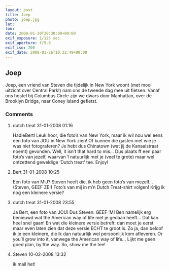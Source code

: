 ```yaml
---
layout: post
title: Joep
photo: joep.jpg
lat: 
lon: 
date: 2008-01-30T20:30:00+00:00
exif_exposure: 1/125 sec.
exif_aperture: f/5.6
exif_iso: 200
exif_date: 2008-01-26T10:32:49+00:00
---
```


## Joep

<p>Joep, een vriend van Steven die tijdelijk in New York woont (met mooi uitzicht over Central Park!) nam ons de tweede dag mee uit fietsen. Vanaf ons hostel bij Columbus Circle zijn we dwars door Manhattan, over de Brooklyn Bridge, naar Coney Island gefietst.</p>

<h3>Comments</h3>
<ol id="comments">
  <li>
    <span class="name">dutch treat</span>
    <span class="date">31-01-2008 01:16</span>
    <p>HadieBert!
Leuk hoor, die foto’s van New York, maar ik wil nou wel eens een foto van JOU in New York zien! Of kunnen die gasten met wie je was niet fotograferen? Je hebt dus Chinatown (wat jij de Kanaalstraat noemt) gevonden. Well, it isn’t that hard to mis…
Dus plaats ff een paar foto’s van jezelf, waarvan 1 natuurlijk met je (veel te grote) maar wel ontzettend geweldige ‘Dutch treat’ tee. Enjoy!</p>
  </li>
  <li>
    <span class="name">Bert</span>
    <span class="date">31-01-2008 10:25</span>
    <p>Een foto van MIJ? Steven heeft die, ik heb geen foto’s van mezelf… (Steven, GEEF ZE!)
Foto’s van mij in m’n Dutch Treat-shirt volgen! Krijg ik nog een kleinere versie?</p>
  </li>
  <li>
    <span class="name">dutch treat</span>
    <span class="date">31-01-2008 23:55</span>
    <p>Ja Bert, een foto van JOU! Dus Steven: GEEF ‘M! Ben namelijk erg benieuwd wat the American way of life met je gedaan heeft… Dat kan heel snel gaan! En wat die kleinere versie betreft: dan moet je eerst maar even laten zien dat deze versie ECHT te groot is. Zo ja, dan beloof ik je een kleinere, die ik dan natuurlijk wel persoonlijk kom afleveren. Or you’ll grow into it, vanwege the American way of life… Lijkt me geen goed plan, by the way. So, show me the tee!</p>
  </li>
  <li>
    <span class="name">Steven</span>
    <span class="date">10-02-2008 13:32</span>
    <p>ik mail het!</p>
  </li>
</ol>
